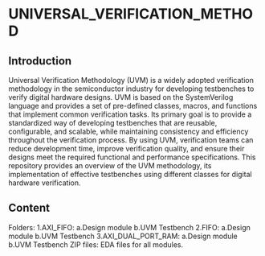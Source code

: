# UNIVERSAL_VERIFICATION_METHOD
## Introduction
Universal Verification Methodology (UVM) is a widely adopted verification methodology in the semiconductor industry for developing testbenches to verify digital hardware designs. UVM is based on the SystemVerilog language and provides a set of pre-defined classes, macros, and functions that implement common verification tasks. Its primary goal is to provide a standardized way of developing testbenches that are reusable, configurable, and scalable, while maintaining consistency and efficiency throughout the verification process. By using UVM, verification teams can reduce development time, improve verification quality, and ensure their designs meet the required functional and performance specifications. This repository provides an overview of the UVM methodology, its implementation of effective testbenches using different classes for digital hardware verification.
## Content
Folders:
1.AXI_FIFO: 
  a.Design module 
  b.UVM Testbench
2.FIFO:
  a.Design module
  b.UVM Testbench
3.AXI_DUAL_PORT_RAM:
  a.Design module
  b.UVM Testbench
ZIP files:
EDA files for all modules.


